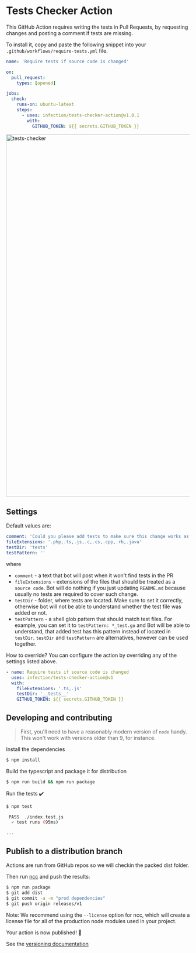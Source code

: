 # Tests Checker Action

This GitHub Action requires writing the tests in Pull Requests, by requesting changes and posting a comment if tests are missing.

To install it, copy and paste the following snippet into your `.github/workflows/require-tests.yml` file.

```yaml
name: 'Require tests if source code is changed'

on:
  pull_request:
    types: [opened]

jobs:
  check:
    runs-on: ubuntu-latest
    steps:
      - uses: infection/tests-checker-action@v1.0.1
        with:
          GITHUB_TOKEN: ${{ secrets.GITHUB_TOKEN }}
```

<img width="990" alt="tests-checker" src="https://user-images.githubusercontent.com/3725595/45590526-b7f3fa00-b942-11e8-972d-143c0b367017.png">

## Settings

Default values are:

```yaml
comment: 'Could you please add tests to make sure this change works as expected?',
fileExtensions: '.php,.ts,.js,.c,.cs,.cpp,.rb,.java'
testDir: 'tests'
testPattern: ''
```
where

* `comment` - a text that bot will post when it won't find tests in the PR
* `fileExtensions` - extensions of the files that should be treated as a `source code`. Bot will do nothing if you just updating `README.md` because usually no tests are required to cover such change.
* `testDir` - folder, where tests are located. Make sure to set it correctly, otherwise bot will not be able to understand whether the test file was added or not.
* `testPattern` - a shell glob pattern that should match test files. For example, you can set it to `testPattern: *_test.go` and Bot will be able to understand, that added test has this pattern instead of located in `testDir`. `testDir` and `testPattern` are alternatives, however can be used together.

How to override? You can configure the action by overriding any of the settings listed above.

```yaml
- name: Require tests if source code is changed
  uses: infection/tests-checker-action@v1
  with:
    fileExtensions: '.ts,.js'
    testDir: '__tests__'
    GITHUB_TOKEN: ${{ secrets.GITHUB_TOKEN }}
```

## Developing and contributing

> First, you'll need to have a reasonably modern version of `node` handy. This won't work with versions older than 9, for instance.

Install the dependencies  

```bash
$ npm install
```

Build the typescript and package it for distribution

```bash
$ npm run build && npm run package
```

Run the tests :heavy_check_mark:  

```bash
$ npm test

 PASS  ./index.test.js
  ✓ test runs (95ms)

...
```

## Publish to a distribution branch

Actions are run from GitHub repos so we will checkin the packed dist folder. 

Then run [ncc](https://github.com/zeit/ncc) and push the results:
```bash
$ npm run package
$ git add dist
$ git commit -a -m "prod dependencies"
$ git push origin releases/v1
```

Note: We recommend using the `--license` option for ncc, which will create a license file for all of the production node modules used in your project.

Your action is now published! :rocket: 

See the [versioning documentation](https://github.com/actions/toolkit/blob/master/docs/action-versioning.md)
